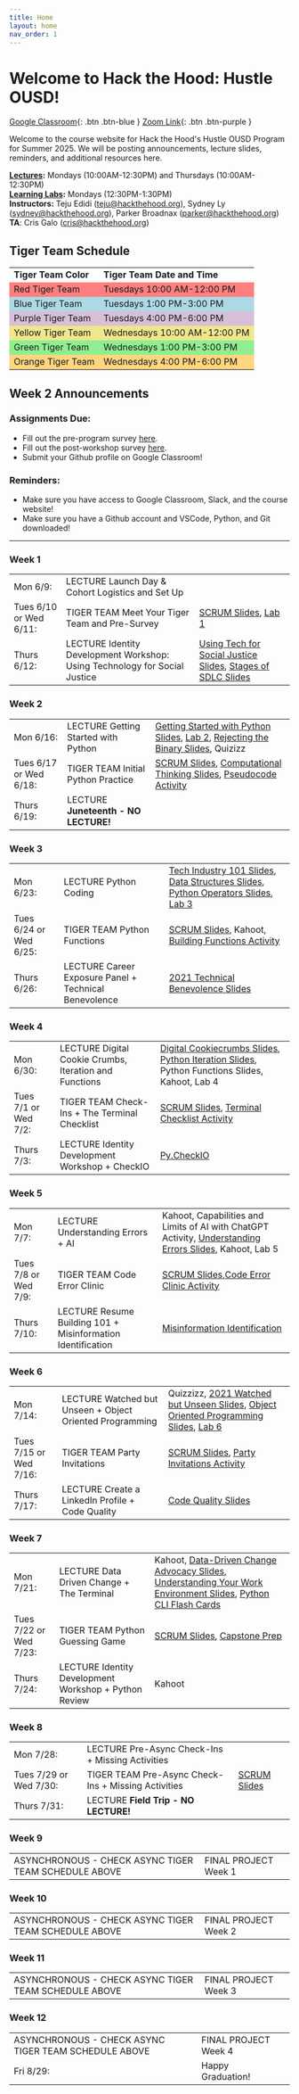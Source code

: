 ```yaml
---
title: Home
layout: home
nav_order: 1
---
```


# Welcome to Hack the Hood: Hustle OUSD!
[Google Classroom](https://classroom.google.com/u/2/c/NzcyMTQ4NTUyMDgx){: .btn .btn-blue }
[Zoom Link](https://us06web.zoom.us/j/87204423433){: .btn .btn-purple }

Welcome to the course website for Hack the Hood's Hustle OUSD Program for Summer 2025. We will be posting announcements, lecture slides, reminders, and additional resources here.

**<u>Lectures</u>:** Mondays (10:00AM-12:30PM) and Thursdays (10:00AM-12:30PM)  
**<u>Learning Labs</u>:** Mondays (12:30PM-1:30PM) <br/>
**Instructors:** Teju Edidi (<a href="mailto:example@example.com">teju@hackthehood.org</a>), Sydney Ly (<a href="mailto:example@example.com">sydney@hackthehood.org</a>), Parker Broadnax (<a href="mailto:example@example.com">parker@hackthehood.org</a>)   
**TA**: Cris Galo (<a href="mailto:example@example.com">cris@hackthehood.org</a>)  
  
## Tiger Team Schedule
<table>
  <tr>
    <td><b>Tiger Team Color</b></td>
    <td><b>Tiger Team Date and Time</b></td>
  </tr>
  <tr>
    <td style="background-color: #FF7F7F;">Red Tiger Team</td>
    <td style="background-color: #FF7F7F;">Tuesdays 10:00 AM-12:00 PM</td>
  </tr>
  <tr>
    <td style="background-color: #ADD8E6;">Blue Tiger Team</td>
    <td style="background-color: #ADD8E6;">Tuesdays 1:00 PM-3:00 PM</td>
  </tr>
  <tr>
    <td style="background-color: #D8BFD8;">Purple Tiger Team</td>
    <td style="background-color: #D8BFD8;">Tuesdays 4:00 PM-6:00 PM</td>
  </tr>
  <tr>
    <td style="background-color: #F0E68C;">Yellow Tiger Team</td>
    <td style="background-color: #F0E68C;">Wednesdays 10:00 AM-12:00 PM</td>
  </tr>
  <tr>
    <td style="background-color: #90EE90;">Green Tiger Team</td>
    <td style="background-color: #90EE90;">Wednesdays 1:00 PM-3:00 PM</td>
  </tr>
  <tr>
    <td style="background-color: #FFD580;">Orange Tiger Team</td>
    <td style="background-color: #FFD580;">Wednesdays 4:00 PM-6:00 PM</td>
  </tr>
</table>
  
## Week 2 Announcements
### Assignments Due:
- Fill out the pre-program survey <a href="https://corexmsp4sy8p6bphbs3.qualtrics.com/jfe/form/SV_868cbkmwljABiSO">here</a>.
- Fill out the post-workshop survey <a href="https://classroom.google.com/c/NzcyMTQ4NTUyMDgx/a/NzgyMDc5MzQwNzUz/details">here</a>.
- Submit your Github profile on Google Classroom!
### Reminders:
- Make sure you have access to Google Classroom, Slack, and the course website!
- Make sure you have a Github account and VSCode, Python, and Git downloaded!

---

### Week 1
<table>
  <tr>
    <td>Mon 6/9:</td>
    <td><span class="label label-green">LECTURE</span> Launch Day & Cohort Logistics and Set Up </td>
    <td></td>
  </tr>
  <tr>
    <td>Tues 6/10 or Wed 6/11:</td>
    <td><span class="label label-yellow">TIGER TEAM</span> Meet Your Tiger Team and Pre-Survey </td>
    <td><a href="https://docs.google.com/presentation/d/1h3sxUjlMPgJzFVTq6ipNlzjYnNJy76ktXSIHjVUThi8/edit">SCRUM Slides</a>, <a href="https://docs.google.com/document/d/15R11_1XbZM_VbEQiuUthXFpsFUJHHMEk/edit?usp=drive_link&ouid=113721411826612220561&rtpof=true&sd=true">Lab 1</a></td>
  </tr>
  <tr>
    <td>Thurs 6/12:</td>
    <td><span class="label label-green">LECTURE</span> Identity Development Workshop: Using Technology for Social Justice </td>
    <td><a href="https://docs.google.com/presentation/d/11wWXySlliU9-WKduTIZ3GG7k9-4dcMYrL4VNWao4rtU/edit?usp=drive_link">Using Tech for Social Justice Slides</a>, <a href="https://docs.google.com/presentation/d/1_lrvoxRQcVNkQiwZO-O3t41XYUOusyqWCKFMRT5IhVs/edit?usp=drive_link">Stages of SDLC Slides</a></td>
  </tr>
</table>

### Week 2
<table>
  <tr>
    <td>Mon 6/16:</td>
    <td><span class="label label-green">LECTURE</span> Getting Started with Python </td>
    <td><a href="https://docs.google.com/presentation/d/1Wqapli_LkVw7gNNu_P0JAWKCpQmPOllFo9dYbIcas_w/edit?usp=drive_link">Getting Started with Python Slides</a>, <a href="https://docs.google.com/document/d/1mMb1TLVZ8AW8-Sg_QliXmAdzjFBVm3P37K1YmywDog4/edit?usp=drive_link">Lab 2</a>, <a href="https://docs.google.com/presentation/d/1nez6t-QzL6MfQQsG1gCqdxMOUUyvEQxqp-sAxwYtGoA/edit?usp=drive_link">Rejecting the Binary Slides</a>, Quizizz</td>
  </tr>
  <tr>
    <td>Tues 6/17 or Wed 6/18:</td>
    <td><span class="label label-yellow">TIGER TEAM</span> Initial Python Practice </td>
    <td><a href="https://docs.google.com/presentation/d/1h3sxUjlMPgJzFVTq6ipNlzjYnNJy76ktXSIHjVUThi8/edit">SCRUM Slides</a>, <a href="https://docs.google.com/presentation/d/1okZcKLGeQfCtPmXMnKk2eT21j3avWrjMRiMhOJKGuvA/edit?usp=drive_link">Computational Thinking Slides</a>, <a href="https://docs.google.com/document/d/1p4zXQnP3ubx3lLbecOM5NBjPsKx6K2shjyXLRUWKAgM/edit?usp=drive_link">Pseudocode Activity</a></td>
  </tr>
  <tr>
    <td>Thurs 6/19:</td>
    <td><span class="label label-green">LECTURE</span> <b>Juneteenth - NO LECTURE!</b> </td>
    <td></td>
  </tr>
</table>

### Week 3
<table>
  <tr>
    <td>Mon 6/23:</td>
    <td><span class="label label-green">LECTURE</span> Python Coding </td>
    <td><a href="https://docs.google.com/presentation/d/1HRM_YyrK3Cbr8NmH1JNTUNPIlVscxVINiwmtUawWhA4/edit?usp=drive_link">Tech Industry 101 Slides</a>, <a href="https://docs.google.com/presentation/d/1NGMgRJE0yVpMBIxrS0MmM5JVMk90O_fWKgFEB6jlK-c/edit?usp=drive_link">Data Structures Slides</a>, <a href="https://docs.google.com/presentation/d/1C-gNqCT5_f6zoGf6P2BAtTHOP9fYmRr-CDRCm7vDuXU/edit?usp=drive_link">Python Operators Slides</a>, <a href="https://docs.google.com/document/d/18dpl87x_bYM3MyqWlSHk3a75DdJ_6fzLcRVNVCyA2JM/edit?usp=drive_link">Lab 3</a></td>
  </tr>
  <tr>
    <td>Tues 6/24 or Wed 6/25:</td>
    <td><span class="label label-yellow">TIGER TEAM</span> Python Functions </td>
    <td><a href="https://docs.google.com/presentation/d/1h3sxUjlMPgJzFVTq6ipNlzjYnNJy76ktXSIHjVUThi8/edit">SCRUM Slides</a>, Kahoot, <a href="https://docs.google.com/document/d/1QXiWs-VxlEMqfdlKGGm9GuIhboXZms3aesA5GYXHPDA/edit?usp=drive_link">Building Functions Activity</a></td>
  </tr>
  <tr>
    <td>Thurs 6/26:</td>
    <td><span class="label label-green">LECTURE</span> Career Exposure Panel + Technical Benevolence </td>
    <td><a href="https://docs.google.com/presentation/d/1YFhV7rapz0Vx8fQX6Z1TiZ7w9fDFfELRSRtlJEHpzWY/edit?usp=drive_link"> 2021 Technical Benevolence Slides</a></td>
  </tr>
</table>

### Week 4
<table>
  <tr>
    <td>Mon 6/30:</td>
    <td><span class="label label-green">LECTURE</span> Digital Cookie Crumbs, Iteration and Functions </td>
    <td><a href="https://docs.google.com/presentation/d/1Edjh4RsgoiU5z63Dg5jS9uMVjBC4JGZtHV06un0DWBw/edit?usp=drive_link">Digital Cookiecrumbs Slides</a>, <a href="https://docs.google.com/presentation/d/1Xq75yElVioqx41YdTSS6NOhaMAy2_0tuM06RohFE1Qo/edit?usp=drive_link">Python Iteration Slides</a>, Python Functions Slides, Kahoot, Lab 4</td>
  </tr>
  <tr>
    <td>Tues 7/1 or Wed 7/2:</td>
    <td><span class="label label-yellow">TIGER TEAM</span> Check-Ins + The Terminal Checklist </td>
    <td><a href="https://docs.google.com/presentation/d/1h3sxUjlMPgJzFVTq6ipNlzjYnNJy76ktXSIHjVUThi8/edit">SCRUM Slides</a>, <a href="https://docs.google.com/document/d/1QGrS3-gpDMcu3P25caLpmh2cRx-qrkuwv1mXcmyo_MU/edit?usp=drive_link">Terminal Checklist Activity</a></td>
  </tr>
  <tr>
    <td>Thurs 7/3:</td>
    <td><span class="label label-green">LECTURE</span> Identity Development Workshop + CheckIO </td>
    <td><a href="https://py.checkio.org/">Py.CheckIO</a></td>
  </tr>
</table>

### Week 5
<table>
  <tr>
    <td>Mon 7/7:</td>
    <td><span class="label label-green">LECTURE</span> Understanding Errors + AI </td>
    <td>Kahoot, Capabilities and Limits of AI with ChatGPT Activity, <a href ="https://docs.google.com/presentation/d/1219Hnkxpk9ScqKuKLSGcQggiVK2Sdc3LmX7MqiZTdq4/edit">Understanding Errors Slides</a>, Kahoot, Lab 5</td>
  </tr>
  <tr>
    <td>Tues 7/8 or Wed 7/9:</td>
    <td><span class="label label-yellow">TIGER TEAM</span> Code Error Clinic </td>
    <td><a href="https://docs.google.com/presentation/d/1HlteMf22F7wg1JWc7cxlKsvAHgk3zUqC5QG5Ti9Vzts/edit?slide=id.p#slide=id.p">SCRUM Slides,</a><a href = "https://docs.google.com/document/d/1219S3TLFlOc8cAYTa9rcDrr6qSVgYHA1K9--qXVXMVE/edit?tab=t.0#heading=h.sowqqhxvacxk">Code Error Clinic Activity</a></td>
  </tr>
  <tr>
    <td>Thurs 7/10:</td>
    <td><span class="label label-green">LECTURE</span> Resume Building 101 + Misinformation Identification </td>
    <td><a href ="https://docs.google.com/presentation/d/1D_5DFadTHp9gZHMEhqd1z0F4TvaCivu58gILDGhVc8Y/edit?slide=id.p#slide=id.p">Misinformation Identification</a></td>
  </tr>
</table>

### Week 6
<table>
  <tr>
    <td>Mon 7/14:</td>
    <td><span class="label label-green">LECTURE</span> Watched but Unseen + Object Oriented Programming </td>
    <td>Quizzizz, <a href = "https://docs.google.com/presentation/d/1CG3oQXSkzn-eFOC_k6IpBvGqg_k8R1vu5kL84FqqsRc/edit?slide=id.p#slide=id.p">2021 Watched but Unseen Slides</a>, <a href = "https://docs.google.com/presentation/d/1Y1GR2igMVVqA6WnI3xK_XZQq-Fo1GColbjSHYxus5d8/edit?slide=id.g125f38f1610_0_181#slide=id.g125f38f1610_0_181">Object Oriented Programming Slides</a>, <a href = "https://docs.google.com/document/d/1lscz8sUj4mInrma5BqRrl50HucymkD_8JJbM785rJUA/edit?tab=t.0#heading=h.iq2hfy8ep4e">Lab 6</a></td>
  </tr>
  <tr>
    <td>Tues 7/15 or Wed 7/16:</td>
    <td><span class="label label-yellow">TIGER TEAM</span> Party Invitations </td>
    <td><a href="https://docs.google.com/presentation/d/14CRENXtAtlVWYo0LB4OhPe-gN2Wd_HeWIsSIESXI8DE/edit?slide=id.p#slide=id.p">SCRUM Slides</a>, <a href = "https://docs.google.com/document/d/1Q-hDIvvjUWj3TULFG9KNE9XhHRntxX-r653niTjyqRQ/edit?tab=t.0">Party Invitations Activity</a></td>
  </tr>
  <tr>
    <td>Thurs 7/17:</td>
    <td><span class="label label-green">LECTURE</span> Create a LinkedIn Profile + Code Quality</td>
    <td><a href = "https://docs.google.com/presentation/d/1teAhY0a4p9iLVccESFw-yio4crBrbZEbQ7Or--OpNqE/edit?slide=id.g12282bad79e_0_176#slide=id.g12282bad79e_0_176">Code Quality Slides</a></td>
  </tr>
</table>

### Week 7
<table>
  <tr>
    <td>Mon 7/21:</td>
    <td><span class="label label-green">LECTURE</span> Data Driven Change + The Terminal </td>
    <td>Kahoot, <a href = "https://docs.google.com/presentation/d/1YkX5duqBnUrDhkpzo3s7qfF7pM4luHC0COtDaIlrUzU/edit?slide=id.p#slide=id.p">Data-Driven Change Advocacy Slides</a>, <a href = "https://docs.google.com/presentation/d/176Rs9AwTTlGT1qSEJUvuuC1fvGBSOhXtevr4ISY3JQk/edit">Understanding Your Work Environment Slides</a>, <a href = "https://docs.google.com/document/d/1O_14_uqLSchNg0Dcfy_UxXhcqtkO_ZcFiJcZajSLBNc/edit?tab=t.0">Python CLI Flash Cards</a></td>
  </tr>
  <tr>
    <td>Tues 7/22 or Wed 7/23:</td>
    <td><span class="label label-yellow">TIGER TEAM</span> Python Guessing Game </td>
    <td><a href="https://docs.google.com/presentation/d/1ecQmbAvW5TMz1tdJWLpvg5dbJ0F95i2MC_YHsWYXd04/edit?slide=id.p#slide=id.p">SCRUM Slides</a>, <a href = "https://docs.google.com/document/d/1ZkI66dXw2Lo_10BWqIQMMYIL9dHFfcxC9xI0ktjO0DE/edit?tab=t.0#heading=h.9anwezb8wuy9">Capstone Prep</a></td>
  </tr>
  <tr>
    <td>Thurs 7/24:</td>
    <td><span class="label label-green">LECTURE</span> Identity Development Workshop + Python Review </td>
    <td>Kahoot</td>
  </tr>
</table>

### Week 8
<table>
  <tr>
    <td>Mon 7/28:</td>
    <td><span class="label label-green">LECTURE</span> Pre-Async Check-Ins + Missing Activities </td>
    <td></td>
  </tr>
  <tr>
    <td>Tues 7/29 or Wed 7/30:</td>
    <td><span class="label label-yellow">TIGER TEAM</span> Pre-Async Check-Ins + Missing Activities </td>
    <td><a href="https://docs.google.com/presentation/d/1B8glOEnS30eZl8wI8h6SfgVtJtC0XDqXfc_3ZbgEHZ4/edit?slide=id.p#slide=id.p">SCRUM Slides</a></td>
  </tr>
  <tr>
    <td>Thurs 7/31:</td>
    <td><span class="label label-green">LECTURE</span> <b>Field Trip - NO LECTURE!</b> </td>
    <td></td>
  </tr>
</table>

### Week 9
<table>
  <tr>
    <td>ASYNCHRONOUS - CHECK ASYNC TIGER TEAM SCHEDULE ABOVE</td>
    <td><span class="label label-red">FINAL PROJECT</span> Week 1 </td>
    <td></td>
  </tr>
</table>

### Week 10
<table>
  <tr>
    <td>ASYNCHRONOUS - CHECK ASYNC TIGER TEAM SCHEDULE ABOVE</td>
    <td><span class="label label-red">FINAL PROJECT</span> Week 2 </td>
    <td></td>
  </tr>
</table>

### Week 11
<table>
  <tr>
    <td>ASYNCHRONOUS - CHECK ASYNC TIGER TEAM SCHEDULE ABOVE</td>
    <td><span class="label label-red">FINAL PROJECT</span> Week 3 </td>
    <td></td>
  </tr>
</table>

### Week 12
<table>
  <tr>
    <td>ASYNCHRONOUS - CHECK ASYNC TIGER TEAM SCHEDULE ABOVE</td>
    <td><span class="label label-red">FINAL PROJECT</span> Week 4 </td>
    <td></td>
  </tr>
  <tr>
    <td>Fri 8/29:</td>
    <td> Happy Graduation! </td>
    <td></td>
  </tr>
</table>
